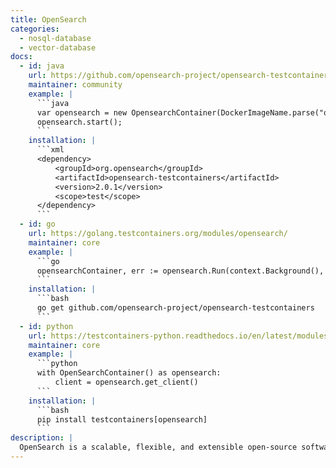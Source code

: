 ```yaml
---
title: OpenSearch
categories:
  - nosql-database
  - vector-database
docs:
  - id: java
    url: https://github.com/opensearch-project/opensearch-testcontainers
    maintainer: community
    example: |
      ```java
      var opensearch = new OpensearchContainer(DockerImageName.parse("opensearchproject/opensearch:2.0.0"));
      opensearch.start();
      ```
    installation: |
      ```xml
      <dependency>
          <groupId>org.opensearch</groupId>
          <artifactId>opensearch-testcontainers</artifactId>
          <version>2.0.1</version>
          <scope>test</scope>
      </dependency>
      ```
  - id: go
    url: https://golang.testcontainers.org/modules/opensearch/
    maintainer: core
    example: |
      ```go
      opensearchContainer, err := opensearch.Run(context.Background(), "opensearchproject/opensearch:2.11.1")
      ```
    installation: |
      ```bash
      go get github.com/opensearch-project/opensearch-testcontainers
      ```
  - id: python
    url: https://testcontainers-python.readthedocs.io/en/latest/modules/opensearch/README.html
    maintainer: core
    example: |
      ```python
      with OpenSearchContainer() as opensearch:
          client = opensearch.get_client()
      ```
    installation: |
      ```bash
      pip install testcontainers[opensearch]
      ```
description: |
  OpenSearch is a scalable, flexible, and extensible open-source software suite for search, analytics, and observability applications licensed under Apache 2.0 and powered by Apache Lucene.
---
```

